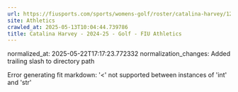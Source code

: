 ```yaml
---
url: https://fiusports.com/sports/womens-golf/roster/catalina-harvey/12941/
site: Athletics
crawled_at: 2025-05-13T10:04:44.739786
title: Catalina Harvey - 2024-25 - Golf - FIU Athletics
---
```

normalized_at: 2025-05-22T17:17:23.772332
normalization_changes: Added trailing slash to directory path

Error generating fit markdown: '<' not supported between instances of 'int' and 'str'